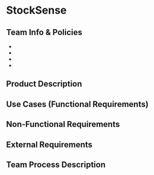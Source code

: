 
# StockSense

## Team Info & Policies
-   
-  
-    
-    
## Product Description




## Use Cases (Functional Requirements)





## Non-Functional Requirements





## External Requirements




## Team Process Description




